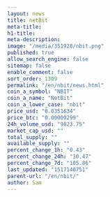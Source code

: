 ```yaml
---
layout: news
title: netBit
meta-title: 
h1-title: 
meta-description: 
image: "/media/351928/nbit.png"
published: true
allow_search_engine: false
sitemap: false
enable_comment: false
sort_order: 1309
permalink: "/en/nbit/news.html"
coin_a_symbol: "NBIT"
coin_a_name: "NetBit"
coin_a_lower_case: "nbit"
price_usd: "0.0351634"
price_btc: "0.00000299"
24h_volume_usd: "9823.75"
market_cap_usd: ""
total_supply: ""
available_supply: ""
percent_change_1h: "0.43"
percent_change_24h: "10.47"
percent_change_7d: "105.86"
last_updated: "1517140751"
parent-url: "/en/nbit/"
author: Sam
---
```


